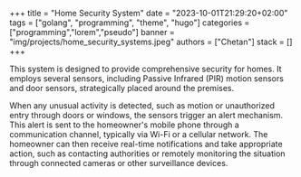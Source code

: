 +++
title = "Home Security System"
date = "2023-10-01T21:29:20+02:00"
tags = ["golang", "programming", "theme", "hugo"]
categories = ["programming","lorem","pseudo"]
banner = "img/projects/home_security_systems.jpeg"
authors = ["Chetan"]
stack = []
+++

This system is designed to provide comprehensive security for homes. It employs several sensors, including Passive Infrared (PIR) motion sensors and door sensors, strategically placed around the premises. 

When any unusual activity is detected, such as motion or unauthorized entry through doors or windows, the sensors trigger an alert mechanism. This alert is sent to the homeowner's mobile phone through a communication channel, typically via Wi-Fi or a cellular network. The homeowner can then receive real-time notifications and take appropriate action, such as contacting authorities or remotely monitoring the situation through connected cameras or other surveillance devices.
